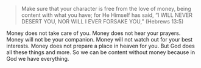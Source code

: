 > Make sure that your character is free from the love of money, being content with what you have; for He Himself has said, “I WILL NEVER DESERT YOU, NOR WILL I EVER FORSAKE YOU,” (Hebrews 13:5)

Money does not take care of you. Money does not hear your prayers. Money will not be your companion. Money will not watch out for your best interests. Money does not prepare a place in heaven for you. But God does all these things and more. So we can be content without money because in God we have everything.
